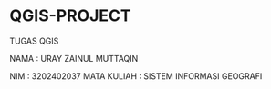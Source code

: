 # QGIS-PROJECT
TUGAS QGIS
<p> NAMA : URAY ZAINUL MUTTAQIN </p>
NIM : 3202402037
MATA KULIAH : SISTEM INFORMASI GEOGRAFI

